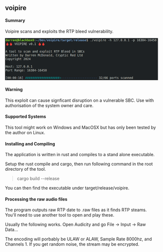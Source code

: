 ## voipire

#### Summary

Voipire scans and exploits the RTP bleed vulnerability.

![Screenshot](/images/screenshot1.png "Screenshot")

#### Warning

This exploit can cause signficant disruption on a vulnerable SBC. Use with authorisation of the system owner and care.

#### Supported Systems

This tool might work on Windows and MacOSX but has only been tested by the author on Linux.

#### Installing and Compiling

The application is written in rust and compiles to a stand alone executable.

Setup the rust compile and cargo, then run following command in the root directory of the tool.

<blockquote>cargo build --release</blockquote>

You can then find the executable under target/release/voipire.

#### Processing the raw audio files

The program outputs raw RTP date to .raw files as it finds RTP steams. You'll need to use another tool to open and play these.

Usually the following works. Open Audicity and go File -> Input -> Raw Data...

The encoding will porbably be ULAW or ALAW, Sample Rate 8000hz, and Channels 1. If you get random noise, the stream may be encrypted.